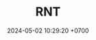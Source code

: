 ---
layout: liga-indigo-team
permalink: /team/:title.html
categories:  ROCT BRONCE
maincover: /assets/logos/DARK.png
puntosLJMAYO24:
date: 2024-05-02 10:29:20 +0700
title: RNT
route: /liga-indigo
tag: johto042024
color: black
puntosLJ202404: 12
grupo: sur
background: '#F16C38'

cover: /assets/backCard.png
team: RNT DARK
ID: DARK
puntos: 13
pj: 7

---